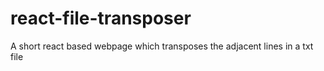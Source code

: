 # react-file-transposer
A short react based webpage which transposes the adjacent lines in a txt file 

